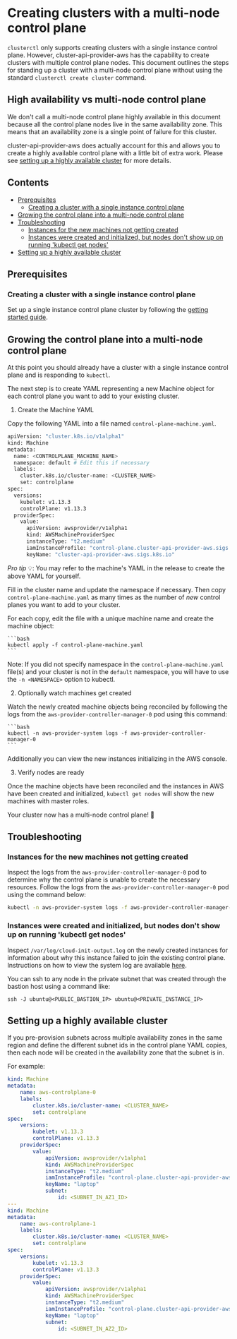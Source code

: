 # Creating clusters with a multi-node control plane  <!-- omit in toc -->
`clusterctl` only supports creating clusters with a single instance control
plane. However, cluster-api-provider-aws has the capability to create clusters
with multiple control plane nodes. This document outlines the steps for standing
up a cluster with a multi-node control plane without using the standard
`clusterctl create cluster` command.

## High availability vs multi-node control plane <!-- omit in toc -->

We don't call a multi-node control plane highly available in this document
because all the control plane nodes live in the same availability zone. This
means that an availability zone is a single point of failure for this cluster.

cluster-api-provider-aws does actually account for this and allows you to create
a highly available control plane with a little bit of extra work. Please see
[setting up a highly available cluster](#setting-up-a-highly-available-cluster)
for more details.

## Contents <!-- omit in toc -->

- [Prerequisites](#prerequisites)
  - [Creating a cluster with a single instance control plane](#creating-a-cluster-with-a-single-instance-control-plane)
- [Growing the control plane into a multi-node control plane](#growing-the-control-plane-into-a-multi-node-control-plane)
- [Troubleshooting](#troubleshooting)
  - [Instances for the new machines not getting created](#instances-for-the-new-machines-not-getting-created)
  - [Instances were created and initialized, but nodes don't show up on running 'kubectl get nodes'](#instances-were-created-and-initialized-but-nodes-dont-show-up-on-running-kubectl-get-nodes)
- [Setting up a highly available cluster](#setting-up-a-highly-available-cluster)

## Prerequisites

### Creating a cluster with a single instance control plane

Set up a single instance control plane cluster by following the
[getting started guide](docs/getting-started.md).

## Growing the control plane into a multi-node control plane

At this point you should already have a cluster with a single instance control
plane and is responding to `kubectl`.

The next step is to create YAML representing a new Machine object for each
control plane you want to add to your existing cluster.

1. Create the Machine YAML

  Copy the following YAML into a file named `control-plane-machine.yaml`.

  ```bash
  apiVersion: "cluster.k8s.io/v1alpha1"
  kind: Machine
  metadata:
    name: <CONTROLPLANE_MACHINE_NAME>
    namespace: default # Edit this if necessary
    labels:
      cluster.k8s.io/cluster-name: <CLUSTER_NAME>
      set: controlplane
  spec:
    versions:
      kubelet: v1.13.3
      controlPlane: v1.13.3
    providerSpec:
      value:
        apiVersion: awsprovider/v1alpha1
        kind: AWSMachineProviderSpec
        instanceType: "t2.medium"
        iamInstanceProfile: "control-plane.cluster-api-provider-aws.sigs.k8s.io"
        keyName: "cluster-api-provider-aws.sigs.k8s.io"
  ```

  *Pro tip* 💡: You may refer to the machine's YAML in the release to create the
  above YAML for yourself.

  Fill in the cluster name and update the namespace if necessary. Then copy
  `control-plane-machine.yaml` as many times as the number of *new* control
  planes you want to add to your cluster.

  For each copy, edit the file with a unique machine name and create the machine object:

    ```bash
    kubectl apply -f control-plane-machine.yaml
    ```

  Note: If you did not specify namespace in the `control-plane-machine.yaml`
  file(s) and your cluster is not in the `default` namespace, you will have to
  use the `-n <NAMESPACE>` option to kubectl.

2. Optionally watch machines get created

  Watch the newly created machine objects being reconciled by following the logs
  from the `aws-provider-controller-manager-0` pod using this command:

    ```bash
    kubectl -n aws-provider-system logs -f aws-provider-controller-manager-0
    ```

   Additionally you can view the new instances initializing in the AWS console.

3. Verify nodes are ready

  Once the machine objects have been reconciled and the instances in AWS have
  been created and initialized, `kubectl get nodes` will show the new
  machines with master roles.

Your cluster now has a multi-node control plane! 🎉

## Troubleshooting

### Instances for the new machines not getting created

Inspect the logs from the `aws-provider-controller-manager-0` pod to determine
why the control plane is unable to create the necessary resources. Follow the
logs from the `aws-provider-controller-manager-0` pod using the command below:

```bash
kubectl -n aws-provider-system logs -f aws-provider-controller-manager-0
```

### Instances were created and initialized, but nodes don't show up on running 'kubectl get nodes'

Inspect `/var/log/cloud-init-output.log` on the newly created instances for information about why
this instance failed to join the existing control plane. Instructions on how to
view the system log are available
[here](https://docs.aws.amazon.com/AWSEC2/latest/UserGuide/instance-console.html).

You can ssh to any node in the private subnet that was created through the
bastion host using a command like:

`ssh -J ubuntu@<PUBLIC_BASTION_IP> ubuntu@<PRIVATE_INSTANCE_IP>`

## Setting up a highly available cluster

If you pre-provision subnets across multiple availability zones in the same region and define
the different subnet ids in the control plane YAML copies, then each node will
be created in the availability zone that the subnet is in.

For example:

```yaml
kind: Machine
metadata:
    name: aws-controlplane-0
    labels:
        cluster.k8s.io/cluster-name: <CLUSTER_NAME>
        set: controlplane
spec:
    versions:
        kubelet: v1.13.3
        controlPlane: v1.13.3
    providerSpec:
        value:
            apiVersion: awsprovider/v1alpha1
            kind: AWSMachineProviderSpec
            instanceType: "t2.medium"
            iamInstanceProfile: "control-plane.cluster-api-provider-aws.sigs.k8s.io"
            keyName: "laptop"
            subnet:
                id: <SUBNET_IN_AZ1_ID>
---
kind: Machine
metadata:
    name: aws-controlplane-1
    labels:
        cluster.k8s.io/cluster-name: <CLUSTER_NAME>
        set: controlplane
spec:
    versions:
        kubelet: v1.13.3
        controlPlane: v1.13.3
    providerSpec:
        value:
            apiVersion: awsprovider/v1alpha1
            kind: AWSMachineProviderSpec
            instanceType: "t2.medium"
            iamInstanceProfile: "control-plane.cluster-api-provider-aws.sigs.k8s.io"
            keyName: "laptop"
            subnet:
                id: <SUBNET_IN_AZ2_ID>
```

